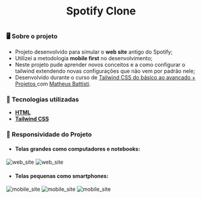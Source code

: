 <div align = "center">
    <h1>Spotify Clone<h1>
</div>

### 🖥 Sobre o projeto
- Projeto desenvolvido para simular o **web site** antigo do Spotify;
- Utilizei a metodologia **mobile first** no desenvolvimento;
- Neste projeto pude aprender novos conceitos e a como configurar o tailwind extendendo novas configurações que não vem por padrão nele;
- Desenvolvido durante o curso de [Tailwind CSS do básico ao avançado + Projetos
](https://www.udemy.com/course/tailwind-css-do-basico-ao-avancado-com-projetos/?couponCode=ST21MT61124) com [Matheus Battisti](https://github.com/matheusbattisti/).

### 🌟 Tecnologias utilizadas 
- [**HTML**](https://developer.mozilla.org/en-US/docs/Web/HTML)
- [**Tailwind CSS**](https://tailwindcss.com/)

### 🎯 Responsividade do Projeto
- #### Telas grandes como computadores e notebooks:
![web_site](https://github.com/LucasBrito794/Spotify_Web_Clone/assets/78000311/fcb13169-e47e-4842-afe7-cb3ac22f2ab8)
![web_site](https://github.com/LucasBrito794/Spotify_Web_Clone/assets/78000311/cfa2262e-9dcb-4f3e-a6f0-69f8d662ba04)

- #### Telas pequenas como smartphones:
![mobile_site](https://github.com/LucasBrito794/Spotify_Web_Clone/assets/78000311/e7c11d41-fecb-4842-8e57-2d90aafac33f)
![mobile_site](https://github.com/LucasBrito794/Spotify_Web_Clone/assets/78000311/96947104-6b00-4ebe-9166-2603a5e85360)
![mobile_site](https://github.com/LucasBrito794/Spotify_Web_Clone/assets/78000311/9ab81c98-8778-4b9e-a6ac-6174d0ca81f7)